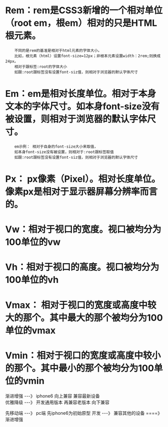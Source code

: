       

# Rem：rem是CSS3新增的一个相对单位（root em，根em）相对的只是HTML根元素。
        不同的是rem的基准是相对于html元素的字体大小。
        比如，根元素（html）设置font-size=12px；非根本元素设置width：2rem;则换成24px。
        相对于跟标签:root的字体大小 
        如跟:root跟标签没有设置font-siz值，则相对于浏览器的默认字体尺寸

# Em：em是相对长度单位。相对于本身文本的字体尺寸。如本身font-size没有被设置，则相对于浏览器的默认字体尺寸。
        em示例： 相对于自身的font-size大小来取值，
        如本身font-size没有被设置，则相对于:root跟标签取值
        如跟:root跟标签没有设置font-siz值，则相对于浏览器的默认字体尺寸
        
# Px： px像素（Pixel）。相对长度单位。像素px是相对于显示器屏幕分辨率而言的。

# Vw：相对于视口的宽度。视口被均分为100单位的vw

# Vh：相对于视口的高度。视口被均分为100单位的vh

# Vmax： 相对于视口的宽度或高度中较大的那个。其中最大的那个被均分为100单位的vmax

# Vmin：相对于视口的宽度或高度中较小的那个。其中最小的那个被均分为100单位的vmin


渐进增强 ---》  iphone6 向上兼容  兼容最新设备   
优雅降级 ---》  开发通用版本  再兼容老版本   向下兼容

先移动端  ---》 pc端
先iphone6为初始原型 开发  ---》 兼容其他的设备  ====》 渐进增强